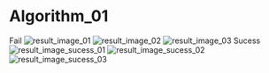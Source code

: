 # Algorithm_01
Fail
![result_image_01](https://user-images.githubusercontent.com/72208120/121802825-6e62a600-cc79-11eb-9910-b078f39588fc.png)
![result_image_02](https://user-images.githubusercontent.com/72208120/121802826-6efb3c80-cc79-11eb-8961-2af5dcf6d726.png)
![result_image_03](https://user-images.githubusercontent.com/72208120/121802827-6f93d300-cc79-11eb-84ef-bda6211b8c12.png)
Sucess
![result_image_sucess_01](https://user-images.githubusercontent.com/72208120/121802828-6f93d300-cc79-11eb-9875-2154d4faed1a.png)
![result_image_sucess_02](https://user-images.githubusercontent.com/72208120/121802829-702c6980-cc79-11eb-9173-6dff6f96937c.png)
![result_image_sucess_03](https://user-images.githubusercontent.com/72208120/121802830-702c6980-cc79-11eb-8e33-87cbc3aaef10.png)
